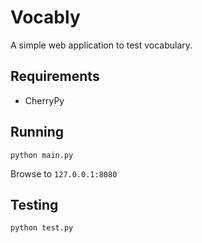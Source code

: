 # Vocably
A simple web application to test vocabulary.
## Requirements
* CherryPy

## Running
`python main.py`

Browse to `127.0.0.1:8080`

## Testing
`python test.py`
